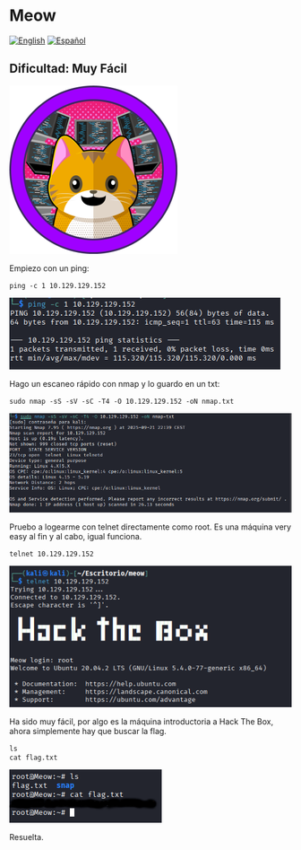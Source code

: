 # Meow
[![English](https://img.shields.io/badge/English-blue.svg)](README.md) [![Español](https://img.shields.io/badge/Español-green.svg)](README.es.md)

## Dificultad: Muy Fácil

![logo](img/logo.png)

Empiezo con un ping:

```
ping -c 1 10.129.129.152
```

![ping](img/1.png)

Hago un escaneo rápido con nmap y lo guardo en un txt:

```
sudo nmap -sS -sV -sC -T4 -O 10.129.129.152 -oN nmap.txt
```

![nmap](img/2.png)

Pruebo a logearme con telnet directamente como root. Es una máquina very easy al fin y al cabo, igual funciona.

```
telnet 10.129.129.152
```

![telnet](img/3.png)

Ha sido muy fácil, por algo es la máquina introductoria a Hack The Box, ahora simplemente hay que buscar la flag.

```
ls
cat flag.txt
```

![flag](img/4.png)

Resuelta.